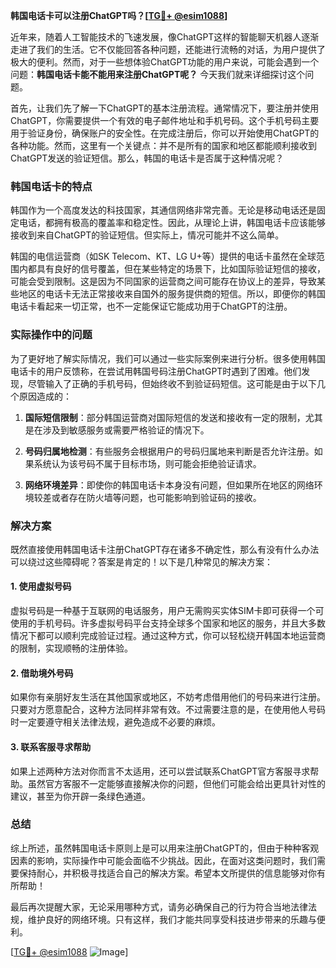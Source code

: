 **韩国电话卡可以注册ChatGPT吗？[[TG💪+ @esim1088](https://t.me/s/esim1088)]**

近年来，随着人工智能技术的飞速发展，像ChatGPT这样的智能聊天机器人逐渐走进了我们的生活。它不仅能回答各种问题，还能进行流畅的对话，为用户提供了极大的便利。然而，对于一些想体验ChatGPT功能的用户来说，可能会遇到一个问题：**韩国电话卡能不能用来注册ChatGPT呢？** 今天我们就来详细探讨这个问题。

首先，让我们先了解一下ChatGPT的基本注册流程。通常情况下，要注册并使用ChatGPT，你需要提供一个有效的电子邮件地址和手机号码。这个手机号码主要用于验证身份，确保账户的安全性。在完成注册后，你可以开始使用ChatGPT的各种功能。然而，这里有一个关键点：并不是所有的国家和地区都能顺利接收到ChatGPT发送的验证短信。那么，韩国的电话卡是否属于这种情况呢？

### 韩国电话卡的特点

韩国作为一个高度发达的科技国家，其通信网络非常完善。无论是移动电话还是固定电话，都拥有极高的覆盖率和稳定性。因此，从理论上讲，韩国电话卡应该能够接收到来自ChatGPT的验证短信。但实际上，情况可能并不这么简单。

韩国的电信运营商（如SK Telecom、KT、LG U+等）提供的电话卡虽然在全球范围内都具有良好的信号覆盖，但在某些特定的场景下，比如国际验证短信的接收，可能会受到限制。这是因为不同国家的运营商之间可能存在协议上的差异，导致某些地区的电话卡无法正常接收来自国外的服务提供商的短信。所以，即便你的韩国电话卡看起来一切正常，也不一定能保证它能成功用于ChatGPT的注册。

### 实际操作中的问题

为了更好地了解实际情况，我们可以通过一些实际案例来进行分析。很多使用韩国电话卡的用户反馈称，在尝试用韩国号码注册ChatGPT时遇到了困难。他们发现，尽管输入了正确的手机号码，但始终收不到验证码短信。这可能是由于以下几个原因造成的：

1. **国际短信限制**：部分韩国运营商对国际短信的发送和接收有一定的限制，尤其是在涉及到敏感服务或需要严格验证的情况下。
   
2. **号码归属地检测**：有些服务会根据用户的号码归属地来判断是否允许注册。如果系统认为该号码不属于目标市场，则可能会拒绝验证请求。

3. **网络环境差异**：即使你的韩国电话卡本身没有问题，但如果所在地区的网络环境较差或者存在防火墙等问题，也可能影响到验证码的接收。

### 解决方案

既然直接使用韩国电话卡注册ChatGPT存在诸多不确定性，那么有没有什么办法可以绕过这些障碍呢？答案是肯定的！以下是几种常见的解决方案：

#### 1. 使用虚拟号码
虚拟号码是一种基于互联网的电话服务，用户无需购买实体SIM卡即可获得一个可使用的手机号码。许多虚拟号码平台支持全球多个国家和地区的服务，并且大多数情况下都可以顺利完成验证过程。通过这种方式，你可以轻松绕开韩国本地运营商的限制，实现顺畅的注册体验。

#### 2. 借助境外号码
如果你有亲朋好友生活在其他国家或地区，不妨考虑借用他们的号码来进行注册。只要对方愿意配合，这种方法同样非常有效。不过需要注意的是，在使用他人号码时一定要遵守相关法律法规，避免造成不必要的麻烦。

#### 3. 联系客服寻求帮助
如果上述两种方法对你而言不太适用，还可以尝试联系ChatGPT官方客服寻求帮助。虽然官方客服不一定能够直接解决你的问题，但他们可能会给出更具针对性的建议，甚至为你开辟一条绿色通道。

### 总结

综上所述，虽然韩国电话卡原则上是可以用来注册ChatGPT的，但由于种种客观因素的影响，实际操作中可能会面临不少挑战。因此，在面对这类问题时，我们需要保持耐心，并积极寻找适合自己的解决方案。希望本文所提供的信息能够对你有所帮助！

最后再次提醒大家，无论采用哪种方式，请务必确保自己的行为符合当地法律法规，维护良好的网络环境。只有这样，我们才能共同享受科技进步带来的乐趣与便利。

[[TG💪+ @esim1088](https://t.me/s/esim1088) ![Image](https://i.postimg.cc/4NQfJmqS/Snipaste-2025-05-13-00-14-12.png)]